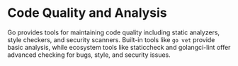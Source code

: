 # Code Quality and Analysis

Go provides tools for maintaining code quality including static analyzers, style checkers, and security scanners. Built-in tools like `go vet` provide basic analysis, while ecosystem tools like staticcheck and golangci-lint offer advanced checking for bugs, style, and security issues. 
